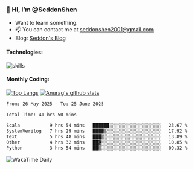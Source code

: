 ### 👋 Hi, I’m @SeddonShen
- Want to learn something.
- 📫 You can contact me at seddonshen2001@gmail.com
- Blog: [Seddon's Blog](https://seddonshen.github.io/)
#### Technologies:

![skills](https://skillicons.dev/icons?i=scala,js,html,css,bootstrap,jquery,c,cpp,cloudflare,django,docker,flask,git,github,githubactions,linux,latex,mysql,nodejs,ps,php,pr,py,raspberrypi,redis,unreal,v,vscode,vue,bash)

#### Monthly Coding:
[![Top Langs](https://github-readme-stats.vercel.app/api/top-langs?username=seddonshen&show_icons=true&locale=en&layout=compact&hide=html&langs_count=8)](https://github.com/SeddonShen/)
[![Anurag's github stats](https://github-readme-stats.vercel.app/api?username=SeddonShen&count_private=true&show_icons=true)](https://github.com/anuraghazra/github-readme-stats)
<!--START_SECTION:waka-->

```txt
From: 26 May 2025 - To: 25 June 2025

Total Time: 41 hrs 50 mins

Scala           9 hrs 54 mins   ██████░░░░░░░░░░░░░░░░░░░   23.67 %
SystemVerilog   7 hrs 29 mins   ████▒░░░░░░░░░░░░░░░░░░░░   17.92 %
Text            5 hrs 48 mins   ███▒░░░░░░░░░░░░░░░░░░░░░   13.89 %
Other           4 hrs 32 mins   ██▓░░░░░░░░░░░░░░░░░░░░░░   10.85 %
Python          3 hrs 54 mins   ██▒░░░░░░░░░░░░░░░░░░░░░░   09.32 %
```

<!--END_SECTION:waka-->

![WakaTime Daily](https://wakatime.com/share/@seddon2001/61a7e342-5f12-4fea-bf92-1fac161e97d6.svg)
<!---
SeddonShen/SeddonShen is a ✨ special ✨ repository because its `README.md` (this file) appears on your GitHub profile.
You can click the Preview link to take a look at your changes.
--->
